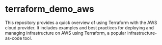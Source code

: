 # terraform_demo_aws
This repository provides a quick overview of using Terraform with the AWS cloud provider. It includes examples and best practices for deploying and managing infrastructure on AWS using Terraform, a popular infrastructure-as-code tool. 
